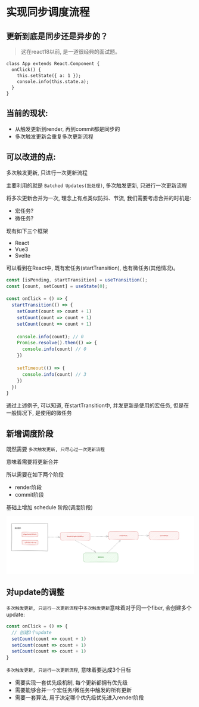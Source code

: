 # 实现同步调度流程

## 更新到底是同步还是异步的？

> 这在react18以前, 是一道很经典的面试题。

```tsx
class App extends React.Component {
  onClick() {
    this.setState({ a: 1 });
    console.info(this.state.a);
  }
}
```

## 当前的现状:

+ 从触发更新到render, 再到commit都是同步的
+ 多次触发更新会重复多次更新流程

## 可以改进的点:

多次触发更新, 只进行一次更新流程

主要利用的就是 `Batched Updates(批处理)`, 多次触发更新, 只进行一次更新流程

将多次更新合并为一次, 理念上有点类似防抖、节流, 我们需要考虑合并的时机是:

+ 宏任务?
+ 微任务?

现有如下三个框架
+ React
+ Vue3
+ Svelte

可以看到在React中, 既有宏任务(startTransition), 也有微任务(其他情况)。

```ts
const [isPending, startTransition] = useTransition();
const [count, setCount] = useState(0);

const onClick = () => {
  startTransition(() => {
    setCount(count => count + 1)
    setCount(count => count + 1)
    setCount(count => count + 1)

    console.info(count); // 0
    Promise.resolve().then(() => {
      console.info(count) // 0
    })

    setTimeout(() => {
      console.info(count) // 3
    })
  })
}
```

通过上述例子, 可以知道, 在startTransition中, 并发更新是使用的宏任务, 但是在一般情况下, 是使用的微任务

## 新增调度阶段

既然需要 `多次触发更新, 只尽心过一次更新流程`

意味着需要将更新合并

所以需要在如下两个阶段

+ render阶段
+ commit阶段

基础上增加 schedule 阶段(调度阶段)

![调度阶段](./images/schedule.png)

## 对update的调整

`多次触发更新, 只进行一次更新流程`中`多次触发更新`意味着对于同一个fiber, 会创建多个update:

```ts
const onClick = () => {
  // 创建3个update
  setCount(count => count + 1)
  setCount(count => count + 1)
  setCount(count => count + 1)
}
```

`多次触发更新, 只进行一次更新流程`, 意味着要达成3个目标

+ 需要实现一套优先级机制, 每个更新都拥有优先级
+ 需要能够合并一个宏任务/微任务中触发的所有更新
+ 需要一套算法, 用于决定哪个优先级优先进入render阶段



